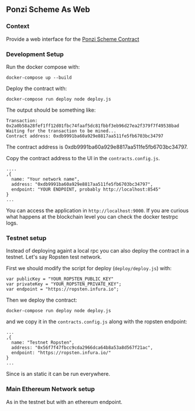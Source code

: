## Ponzi Scheme As Web

### Context

Provide a web interface for the [Ponzi Scheme Contract](https://github.com/MiguelBel/DApps/tree/master/PonziScheme)

### Development Setup

Run the docker compose with:

```
docker-compose up --build
```

Deploy the contract with:

```
docker-compose run deploy node deploy.js
```

The output should be something like:

```
Transaction: 0x2a0b58a28fef1ff12d01fbc74faaf5dc81fbbf3eb96d27ea2f379f7f49538bad
Waiting for the transaction to be mined...
Contract address: 0xdb9991ba60a929e8817aa511fe5fb6703bc34797
```

The contract address is 0xdb9991ba60a929e8817aa511fe5fb6703bc34797.

Copy the contract address to the UI in the `contracts.config.js`.

```
....
,{
  name: "Your network name",
  address: "0xdb9991ba60a929e8817aa511fe5fb6703bc34797",
  endpoint: "YOUR ENDPOINT, probably http://localhost:8545"
}
...
```

You can access the application in `http://localhost:9000`. If you are curious what happens at the blockchain level you can check the docker testrpc logs.

### Testnet setup

Instead of deploying againt a local rpc you can also deploy the contract in a testnet. Let's say Ropsten test network.

First we should modify the script for deploy (`deploy/deploy.js`) with:

```
var publicKey = "YOUR_ROPSTEN_PUBLIC_KEY"
var privateKey = "YOUR_ROPSTEN_PRIVATE_KEY";
var endpoint = "https://ropsten.infura.io";
```

Then we deploy the contract:

```
docker-compose run deploy node deploy.js
```

and we copy it in the `contracts.config.js` along with the ropsten endpoint:

```
...
,{
  name: "Testnet Ropsten",
  address: "0x56f7f47fbcc9cda2966dca64b8a53a8d567f21ac",
  endpoint: "https://ropsten.infura.io/"
}
...
```

Since is an static it can be run everywhere.

### Main Ethereum Network setup

As in the testnet but with an ethereum endpoint.
